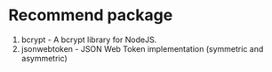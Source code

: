 # Recommend package

1. bcrypt - A bcrypt library for NodeJS.
2. jsonwebtoken - JSON Web Token implementation (symmetric and asymmetric)
